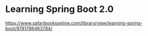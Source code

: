# Learning Spring Boot 2.0

https://www.safaribooksonline.com/library/view/learning-spring-boot/9781786463784/
